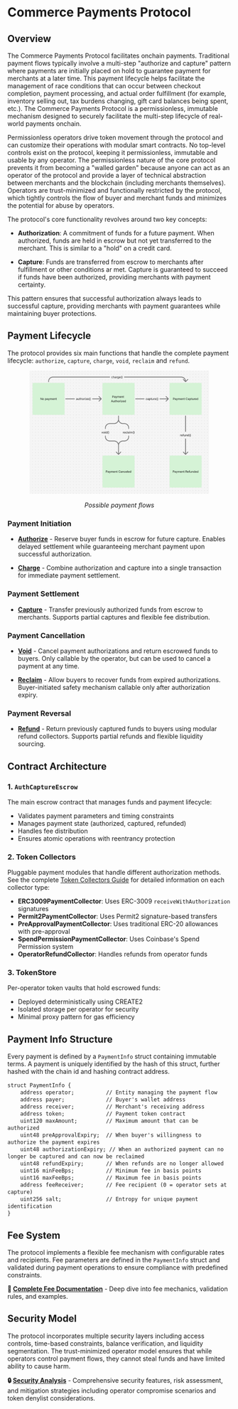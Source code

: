 # Commerce Payments Protocol
## Overview

The Commerce Payments Protocol facilitates onchain payments. Traditional payment flows typically involve a multi-step "authorize and capture" pattern where payments are initially placed on hold to guarantee payment for merchants at a later time. This payment lifecycle helps facilitate the management of race conditions that can occur between checkout completion, payment processing, and actual order fulfillment (for example, inventory selling out, tax burdens changing, gift card balances being spent, etc.). The Commerce Payments Protocol is a permissionless, immutable mechanism designed to securely facilitate the multi-step lifecycle of real-world payments onchain.

Permissionless operators drive token movement through the protocol and can customize their operations with modular smart contracts. No top-level controls exist on the protocol, keeping it permissionless, immutable and usable by any operator. The permissionless nature of the core protocol prevents it from becoming a "walled garden" because anyone can act as an operator of the protocol and provide a layer of technical abstraction between merchants and the blockchain (including merchants themselves). Operators are trust-minimized and functionally restricted by the protocol, which tightly controls the flow of buyer and merchant funds and minimizes the potential for abuse by operators.


The protocol's core functionality revolves around two key concepts:

- **Authorization**: A commitment of funds for a future payment. When authorized, funds are held in escrow but not yet transferred to the merchant. This is similar to a "hold" on a credit card.
  
- **Capture**: Funds are transferred from escrow to merchants after fulfillment or other conditions ar met. Capture is guaranteed to succeed if funds have been authorized, providing merchants with payment certainty.


This pattern ensures that successful authorization always leads to successful capture, providing merchants with payment guarantees while maintaining buyer protections.

## Payment Lifecycle

The protocol provides six main functions that handle the complete payment lifecycle: `authorize`, `capture`, `charge`, `void`, `reclaim` and `refund`.

<div align="center">
  <img src="assets/PaymentLifecycleDiagram.png" alt="Payment Lifecycle Diagram" width="80%">
  <p><em>Possible payment flows</em></p>
</div>

### Payment Initiation
- **[Authorize](Authorize.md)** - Reserve buyer funds in escrow for future capture. Enables delayed settlement while guaranteeing merchant payment upon successful authorization.

- **[Charge](Charge.md)** - Combine authorization and capture into a single transaction for immediate payment settlement.

### Payment Settlement  
- **[Capture](Capture.md)** - Transfer previously authorized funds from escrow to merchants. Supports partial captures and flexible fee distribution.

### Payment Cancellation
- **[Void](Void.md)** - Cancel payment authorizations and return escrowed funds to buyers. Only callable by the operator, but can be used to cancel a payment at any time.

- **[Reclaim](Reclaim.md)** - Allow buyers to recover funds from expired authorizations. Buyer-initiated safety mechanism callable only after authorization expiry.

### Payment Reversal
- **[Refund](Refund.md)** - Return previously captured funds to buyers using modular refund collectors. Supports partial refunds and flexible liquidity sourcing.


## Contract Architecture

### 1. `AuthCaptureEscrow`
The main escrow contract that manages funds and payment lifecycle:
- Validates payment parameters and timing constraints
- Manages payment state (authorized, captured, refunded)
- Handles fee distribution
- Ensures atomic operations with reentrancy protection

### 2. Token Collectors
Pluggable payment modules that handle different authorization methods. See the complete [Token Collectors Guide](TokenCollectors.md) for detailed information on each collector type:
- **ERC3009PaymentCollector**: Uses ERC-3009 `receiveWithAuthorization` signatures
- **Permit2PaymentCollector**: Uses Permit2 signature-based transfers
- **PreApprovalPaymentCollector**: Uses traditional ERC-20 allowances with pre-approval
- **SpendPermissionPaymentCollector**: Uses Coinbase's Spend Permission system
- **OperatorRefundCollector**: Handles refunds from operator funds

### 3. TokenStore
Per-operator token vaults that hold escrowed funds:
- Deployed deterministically using CREATE2
- Isolated storage per operator for security
- Minimal proxy pattern for gas efficiency




## Payment Info Structure

Every payment is defined by a `PaymentInfo` struct containing immutable terms. A payment is uniquely identified by the hash of this struct, further hashed with the chain id and hashing contract address.

```solidity
struct PaymentInfo {
    address operator;          // Entity managing the payment flow
    address payer;             // Buyer's wallet address
    address receiver;          // Merchant's receiving address
    address token;             // Payment token contract
    uint120 maxAmount;         // Maximum amount that can be authorized
    uint48 preApprovalExpiry;  // When buyer's willingness to authorize the payment expires
    uint48 authorizationExpiry; // When an authorized payment can no longer be captured and can now be reclaimed
    uint48 refundExpiry;       // When refunds are no longer allowed
    uint16 minFeeBps;          // Minimum fee in basis points
    uint16 maxFeeBps;          // Maximum fee in basis points
    address feeReceiver;       // Fee recipient (0 = operator sets at capture)
    uint256 salt;              // Entropy for unique payment identification
}
```

## Fee System

The protocol implements a flexible fee mechanism with configurable rates and recipients. Fee parameters are defined in the `PaymentInfo` struct and validated during payment operations to ensure compliance with predefined constraints.

**📖 [Complete Fee Documentation](Fees.md)** - Deep dive into fee mechanics, validation rules, and examples.

## Security Model

The protocol incorporates multiple security layers including access controls, time-based constraints, balance verification, and liquidity segmentation. The trust-minimized operator model ensures that while operators control payment flows, they cannot steal funds and have limited ability to cause harm.

**🔒 [Security Analysis](Security.md)** - Comprehensive security features, risk assessment, and mitigation strategies including operator compromise scenarios and token denylist considerations.
